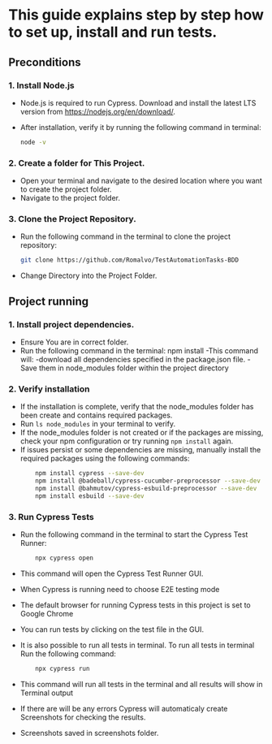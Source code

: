 # This guide explains step by step how to set up, install and run tests.


## Preconditions

### 1. Install Node.js

- Node.js is required to run Cypress. Download and install the latest LTS version from https://nodejs.org/en/download/.

- After installation, verify it by running the following command in terminal:
    ```bash
    node -v

### 2. Create a folder for This Project.

- Open your terminal and navigate to the desired location where you want to create the project folder.
- Navigate to the project folder.

### 3. Clone the Project Repository.

- Run the following command in the terminal to clone the project repository:
    ```bash
    git clone https://github.com/Romalvo/TestAutomationTasks-BDD

- Change Directory into the Project Folder.


## Project running

### 1. Install project dependencies.
 - Ensure You are in correct folder.
 - Run the following command in the terminal:
    npm install
    -This command will:
     -download all dependencies specified in the package.json file.
     -Save them in node_modules folder within the project directory

### 2. Verify installation
 - If the installation is complete, verify that the node_modules folder has been create and contains required packages.
 - Run `ls node_modules` in your terminal to verify.
 - If the node_modules folder is not created or if the packages are missing, check your npm configuration or try running `npm install` again.
 - If issues persist or some dependencies are missing, manually install the required packages using the following commands:
    ```bash
        npm install cypress --save-dev
        npm install @badeball/cypress-cucumber-preprocessor --save-dev
        npm install @bahmutov/cypress-esbuild-preprocessor --save-dev
        npm install esbuild --save-dev

### 3. Run Cypress Tests

- Run the following command in the terminal to start the Cypress Test Runner:
    ```bash
        npx cypress open

 - This command will open the Cypress Test Runner GUI.
 - When Cypress is running need to choose  E2E testing mode
 - The default browser for running Cypress tests in this project is set to Google Chrome 
 - You can run tests by clicking on the test file in the GUI.

- It is also possible to run all tests in terminal. To run all tests in terminal Run the following command:
    ```bash
        npx cypress run

 - This command will run all tests in the terminal and all results will show in Terminal output
 - If there are will be any errors Cypress will automaticaly create Screenshots for checking the results.
 - Screenshots saved in screenshots folder.       
    
